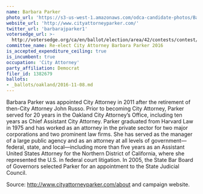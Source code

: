 ```yaml
---
name: Barbara Parker
photo_url: 'https://s3-us-west-1.amazonaws.com/odca-candidate-photos/Barbara-Parker.png'
website_url: 'http://www.cityattorneyparker.com/'
twitter_url: 'barbarajparker1'
votersedge_url: >-
  http://votersedge.org/ca/en/ballot/election/area/42/contests/contest/13239/candidate/130764?&county=Alameda%20County&election_authority_id=1
committee_name: Re-elect City Attorney Barbara Parker 2016
is_accepted_expenditure_ceiling: true
is_incumbent: true
occupation: 'City Attorney'
party_affiliation: Democrat
filer_id: 1382679
ballots:
- _ballots/oakland/2016-11-08.md
---
```

Barbara Parker was appointed City Attorney in 2011 after the retirement of then-City Attorney John Russo. Prior to becoming City Attorney, Parker served for 20 years in the Oakland City Attorney’s Office, including ten years as Chief Assistant City Attorney. Parker graduated from Harvard Law in 1975 and has worked as an attorney in the private sector for two major corporations and two prominent law firms. She has served as the manager of a large public agency and as an attorney at all levels of government—federal, state, and local—including more than five years as an Assistant United States Attorney for the Northern District of California, where she represented the U.S. in federal court litigation. In 2005, the State Bar Board of Governors selected Parker for an appointment to the State Judicial Council. 

Source: http://www.cityattorneyparker.com/about and campaign website.
